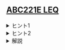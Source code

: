 <!--
author: SASAKI Yuma
-->
## [ABC221E LEQ](https://atcoder.jp/contests/abc221/tasks/abc221_e)
    
<details><summary>ヒント1</summary>

$O(N^2)$ の愚直解法を考えよう．
</details>
    
<details><summary>ヒント2</summary>

$A_r$ を右端とするものごとに答えへの寄与を集計できないか考えよう．
</details>
    

<details><summary> 解説 </summary>
    
[URL](https://drive.google.com/file/d/11ggkMumGMgsxwqjs5lPEwF_TFsVwrOQ7/view)
    
<iframe src="https://drive.google.com/file/d/11ggkMumGMgsxwqjs5lPEwF_TFsVwrOQ7/preview" width="800" height="500"　allow="accelerometer; autoplay; clipboard-write; encrypted-media; gyroscope; picture-in-picture" allowfullscreen></iframe>
    
</details>
